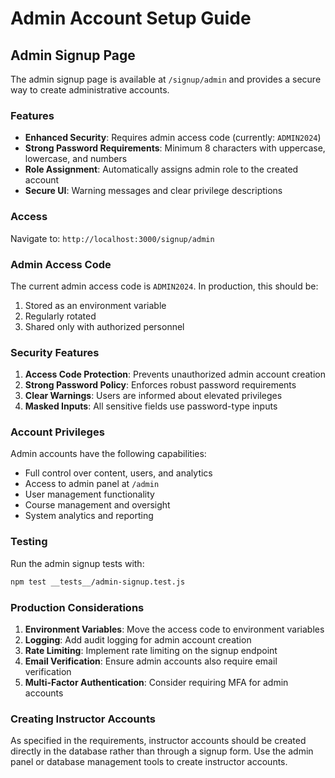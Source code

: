 # Admin Account Setup Guide

## Admin Signup Page

The admin signup page is available at `/signup/admin` and provides a secure way to create administrative accounts.

### Features

- **Enhanced Security**: Requires admin access code (currently: `ADMIN2024`)
- **Strong Password Requirements**: Minimum 8 characters with uppercase, lowercase, and numbers
- **Role Assignment**: Automatically assigns admin role to the created account
- **Secure UI**: Warning messages and clear privilege descriptions

### Access

Navigate to: `http://localhost:3000/signup/admin`

### Admin Access Code

The current admin access code is `ADMIN2024`. In production, this should be:
1. Stored as an environment variable
2. Regularly rotated
3. Shared only with authorized personnel

### Security Features

1. **Access Code Protection**: Prevents unauthorized admin account creation
2. **Strong Password Policy**: Enforces robust password requirements
3. **Clear Warnings**: Users are informed about elevated privileges
4. **Masked Inputs**: All sensitive fields use password-type inputs

### Account Privileges

Admin accounts have the following capabilities:
- Full control over content, users, and analytics
- Access to admin panel at `/admin`
- User management functionality
- Course management and oversight
- System analytics and reporting

### Testing

Run the admin signup tests with:
```bash
npm test __tests__/admin-signup.test.js
```

### Production Considerations

1. **Environment Variables**: Move the access code to environment variables
2. **Logging**: Add audit logging for admin account creation
3. **Rate Limiting**: Implement rate limiting on the signup endpoint
4. **Email Verification**: Ensure admin accounts also require email verification
5. **Multi-Factor Authentication**: Consider requiring MFA for admin accounts

### Creating Instructor Accounts

As specified in the requirements, instructor accounts should be created directly in the database rather than through a signup form. Use the admin panel or database management tools to create instructor accounts. 